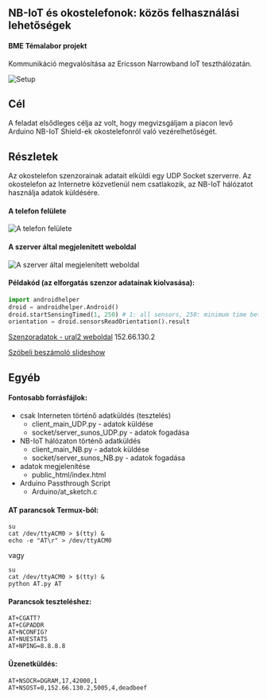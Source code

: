 ## NB-IoT és okostelefonok: közös felhasználási lehetőségek
#### BME Témalabor projekt

Kommunikáció megvalósítása az Ericsson Narrowband IoT teszthálózatán.

![Setup](https://i.imgur.com/hBA9YFY.jpg)

## Cél

A feladat elsődleges célja az volt, hogy megvizsgáljam a piacon levő Arduino NB-IoT Shield-ek okostelefonról való vezérelhetőségét.

## Részletek

Az okostelefon szenzorainak adatait elküldi egy UDP Socket szerverre. Az okostelefon az Internetre közvetlenül nem csatlakozik, az NB-IoT hálózatot használja adatok küldésére.

#### A telefon felülete

![A telefon felülete](https://i.imgur.com/lYcJTJW.jpg)

#### A szerver által megjelenített weboldal

![A szerver által megjelenített weboldal](https://i.imgur.com/wFQGvNu.jpg)

#### Példakód (az elforgatás szenzor adatainak kiolvasása):
```python
import androidhelper
droid = androidhelper.Android()
droid.startSensingTimed(1, 250) # 1: all sensors, 250: minimum time between readings
orientation = droid.sensorsReadOrientation().result
```

[Szenzoradatok - ural2 weboldal](http://users.hszk.bme.hu/~sl1308/) 152.66.130.2

[Szóbeli beszámoló slideshow](https://goo.gl/Q8ppgK)

## Egyéb

#### Fontosabb forrásfájlok:
* csak Interneten történő adatküldés (tesztelés)
  * client_main_UDP.py - adatok küldése
  * socket/server_sunos_UDP.py - adatok fogadása
* NB-IoT hálózaton történő adatküldés 
  * client_main_NB.py - adatok küldése
  * socket/server_sunos_NB.py - adatok fogadása
* adatok megjelenítése
  * public_html/index.html
* Arduino Passthrough Script
  * Arduino/at_sketch.c


#### AT parancsok Termux-ból:
```
su
cat /dev/ttyACM0 > $(tty) & 
echo -e "AT\r" > /dev/ttyACM0
```
vagy
```
su
cat /dev/ttyACM0 > $(tty) & 
python AT.py AT
```


#### Parancsok teszteléshez:
```
AT+CGATT?
AT+CGPADDR
AT+NCONFIG?
AT+NUESTATS
AT+NPING=8.8.8.8
```


#### Üzenetküldés:
```
AT+NSOCR=DGRAM,17,42000,1
AT+NSOST=0,152.66.130.2,5005,4,deadbeef
```
